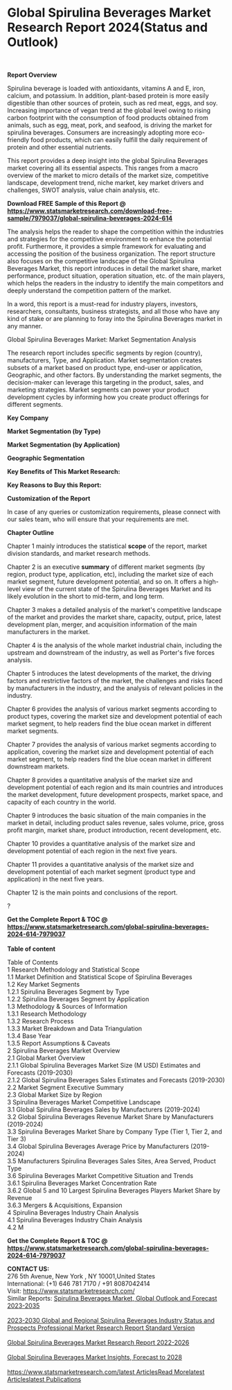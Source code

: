 <h1>Global Spirulina Beverages Market Research Report 2024(Status and Outlook)</h1><br/><p><strong>Report Overview</strong></p><p>Spirulina beverage is loaded with antioxidants, vitamins A and E, iron, calcium, and potassium. In addition, plant-based protein is more easily digestible than other sources of protein, such as red meat, eggs, and soy. Increasing importance of vegan trend at the global level owing to rising carbon footprint with the consumption of food products obtained from animals, such as egg, meat, pork, and seafood, is driving the market for spirulina beverages. Consumers are increasingly adopting more eco-friendly food products, which can easily fulfill the daily requirement of protein and other essential nutrients.</p><p>This report provides a deep insight into the global Spirulina Beverages market covering all its essential aspects. This ranges from a macro overview of the market to micro details of the market size, competitive landscape, development trend, niche market, key market drivers and challenges, SWOT analysis, value chain analysis, etc.</p><p><strong>Download FREE Sample of this Report @ <a href="https://www.statsmarketresearch.com/download-free-sample/7979037/global-spirulina-beverages-2024-614">https://www.statsmarketresearch.com/download-free-sample/7979037/global-spirulina-beverages-2024-614</a></strong></p><p>The analysis helps the reader to shape the competition within the industries and strategies for the competitive environment to enhance the potential profit. Furthermore, it provides a simple framework for evaluating and accessing the position of the business organization. The report structure also focuses on the competitive landscape of the Global Spirulina Beverages Market, this report introduces in detail the market share, market performance, product situation, operation situation, etc. of the main players, which helps the readers in the industry to identify the main competitors and deeply understand the competition pattern of the market.</p><p>In a word, this report is a must-read for industry players, investors, researchers, consultants, business strategists, and all those who have any kind of stake or are planning to foray into the Spirulina Beverages market in any manner.</p><p>Global Spirulina Beverages Market: Market Segmentation Analysis</p><p>The research report includes specific segments by region (country), manufacturers, Type, and Application. Market segmentation creates subsets of a market based on product type, end-user or application, Geographic, and other factors. By understanding the market segments, the decision-maker can leverage this targeting in the product, sales, and marketing strategies. Market segments can power your product development cycles by informing how you create product offerings for different segments.</p><p><strong>Key Company</strong></p><p><strong>Market Segmentation (by Type)</strong></p><p><strong>Market Segmentation (<strong>by Application</strong>)</strong></p><p><strong>Geographic Segmentation</strong></p><p><strong>Key Benefits of This Market Research:</strong></p><p><strong>Key <strong>Reasons to Buy</strong> this Report:</strong></p><p><strong>Customization of the Report</strong></p><p>In case of any queries or customization requirements, please connect with our sales team, who will ensure that your requirements are met.</p><p><strong>Chapter Outline</strong></p><p>Chapter 1 mainly introduces the statistical <strong>scope</strong> of the report, market division standards, and market research methods.</p><p>Chapter 2 is an executive <strong>summary</strong> of different market segments (by region, product type, application, etc), including the market size of each market segment, future development potential, and so on. It offers a high-level view of the current state of the Spirulina Beverages Market and its likely evolution in the short to mid-term, and long term.</p><p>Chapter 3 makes a detailed analysis of the market's competitive landscape of the market and provides the market share, capacity, output, price, latest development plan, merger, and acquisition information of the main manufacturers in the market.</p><p>Chapter 4 is the analysis of the whole market industrial chain, including the upstream and downstream of the industry, as well as Porter's five forces analysis.</p><p>Chapter 5 introduces the latest developments of the market, the driving factors and restrictive factors of the market, the challenges and risks faced by manufacturers in the industry, and the analysis of relevant policies in the industry.</p><p>Chapter 6 provides the analysis of various market segments according to product types, covering the market size and development potential of each market segment, to help readers find the blue ocean market in different market segments.</p><p>Chapter 7 provides the analysis of various market segments according to application, covering the market size and development potential of each market segment, to help readers find the blue ocean market in different downstream markets.</p><p>Chapter 8 provides a quantitative analysis of the market size and development potential of each region and its main countries and introduces the market development, future development prospects, market space, and capacity of each country in the world.</p><p>Chapter 9 introduces the basic situation of the main companies in the market in detail, including product sales revenue, sales volume, price, gross profit margin, market share, product introduction, recent development, etc.</p><p>Chapter 10 provides a quantitative analysis of the market size and development potential of each region in the next five years.</p><p>Chapter 11 provides a quantitative analysis of the market size and development potential of each market segment (product type and application) in the next five years.</p><p>Chapter 12 is the main points and conclusions of the report.</p><p>? </p><div><b>Get the Complete Report & TOC @ <a href="https://www.statsmarketresearch.com/global-spirulina-beverages-2024-614-7979037">https://www.statsmarketresearch.com/global-spirulina-beverages-2024-614-7979037</a></b></div><br><b>Table of content</b><p>Table of Contents<br />1 Research Methodology and Statistical Scope<br />1.1 Market Definition and Statistical Scope of Spirulina Beverages<br />1.2 Key Market Segments<br />1.2.1 Spirulina Beverages Segment by Type<br />1.2.2 Spirulina Beverages Segment by Application<br />1.3 Methodology & Sources of Information<br />1.3.1 Research Methodology<br />1.3.2 Research Process<br />1.3.3 Market Breakdown and Data Triangulation<br />1.3.4 Base Year<br />1.3.5 Report Assumptions & Caveats<br />2 Spirulina Beverages Market Overview<br />2.1 Global Market Overview<br />2.1.1 Global Spirulina Beverages Market Size (M USD) Estimates and Forecasts (2019-2030)<br />2.1.2 Global Spirulina Beverages Sales Estimates and Forecasts (2019-2030)<br />2.2 Market Segment Executive Summary<br />2.3 Global Market Size by Region<br />3 Spirulina Beverages Market Competitive Landscape<br />3.1 Global Spirulina Beverages Sales by Manufacturers (2019-2024)<br />3.2 Global Spirulina Beverages Revenue Market Share by Manufacturers (2019-2024)<br />3.3 Spirulina Beverages Market Share by Company Type (Tier 1, Tier 2, and Tier 3)<br />3.4 Global Spirulina Beverages Average Price by Manufacturers (2019-2024)<br />3.5 Manufacturers Spirulina Beverages Sales Sites, Area Served, Product Type<br />3.6 Spirulina Beverages Market Competitive Situation and Trends<br />3.6.1 Spirulina Beverages Market Concentration Rate<br />3.6.2 Global 5 and 10 Largest Spirulina Beverages Players Market Share by Revenue<br />3.6.3 Mergers & Acquisitions, Expansion<br />4 Spirulina Beverages Industry Chain Analysis<br />4.1 Spirulina Beverages Industry Chain Analysis<br />4.2 M<br><div><b>Get the Complete Report & TOC @ <a href="https://www.statsmarketresearch.com/global-spirulina-beverages-2024-614-7979037">https://www.statsmarketresearch.com/global-spirulina-beverages-2024-614-7979037</a></b></div></p> <b>CONTACT US:</b><br>276 5th Avenue, New York , NY 10001,United States<br>International: (+1) 646 781 7170 / +91 8087042414<br>Visit: <a href="https://www.statsmarketresearch.com/">https://www.statsmarketresearch.com/</a><br>Similar Reports: <a href="https://www.statsmarketresearch.com/global-spirulina-beverages-2024-614-7979037">Spirulina Beverages Market, Global Outlook and Forecast 2023-2035</a><br/><br/><a href="https://www.statsmarketresearch.com/global-spirulina-beverages-2024-614-7979037">2023-2030 Global and Regional Spirulina Beverages Industry Status and Prospects Professional Market Research Report Standard Version</a><br/><br/><a href="https://www.statsmarketresearch.com/global-spirulina-beverages-2024-614-7979037">Global Spirulina Beverages Market Research Report 2022-2026</a><br/><br/><a href="https://www.statsmarketresearch.com/global-spirulina-beverages-2024-614-7979037">Global Spirulina Beverages Market Insights, Forecast to 2028</a><br/><br/><a href="https://gyeongbokgung.com">https://www.statsmarketresearch.com/</a><a href="https://hallyeomaritime.com">latest Articles</a><a href="https://jingwansa.com">Read More</a><a href=https://nguoiviet.jp/">latest Articles</a><a href="https://www.intelmarketresearch.com/">latest Publications</a>